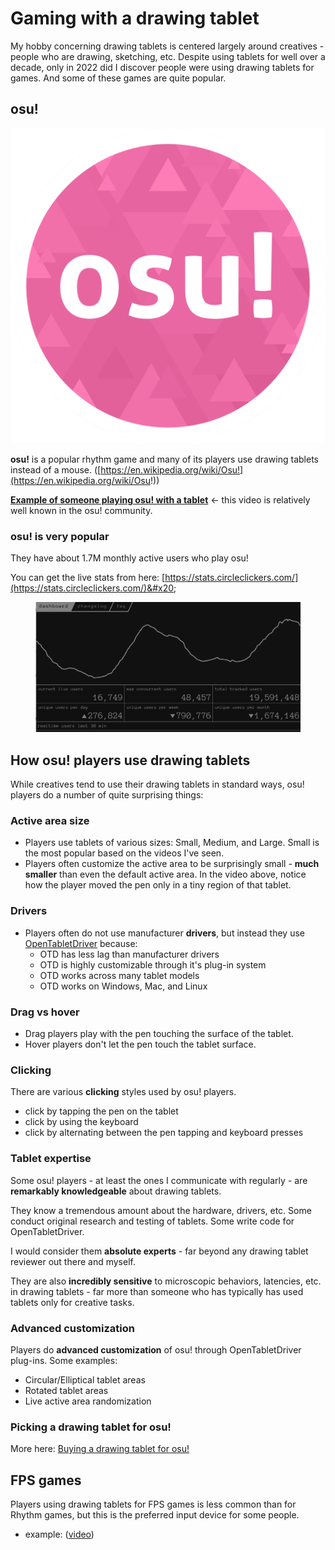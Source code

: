 # Gaming with a drawing tablet

My hobby concerning drawing tablets is centered largely around creatives - people who are drawing, sketching, etc. Despite using tablets for well over a decade, only in 2022 did I discover people were using drawing tablets for games. And some of these games are quite popular.

## osu!

![](<../../.gitbook/assets/image (236).png>)

**osu!** is a popular rhythm game and many of its players use drawing tablets instead of a mouse. ([https://en.wikipedia.org/wiki/Osu!](https://en.wikipedia.org/wiki/Osu!))

[**Example of someone playing osu! with a tablet**](https://youtu.be/j3wIf\_kWmPM) <- this video is relatively well known in the osu! community.

### osu! is very popular

They have about 1.7M monthly active users who play osu!&#x20;

You can get the live stats from here: [https://stats.circleclickers.com/](https://stats.circleclickers.com/)&#x20;

<figure><img src="../../.gitbook/assets/image (70).png" alt=""><figcaption></figcaption></figure>

## How osu! players use drawing tablets

While creatives tend to use their drawing tablets in standard ways, osu! players do a number of quite surprising things:&#x20;

### Active area size

* Players use tablets of various sizes: Small, Medium, and Large. Small is the most popular based on the videos I've seen.
* Players often customize the active area to be surprisingly small - **much smaller** than even the default active area. In the video above, notice how the player moved the pen only in a tiny region of that tablet.

### Drivers

* Players often do not use manufacturer **drivers**, but instead they use [OpenTabletDriver](../../guides/drivers/opentabletdriver/) because:
  * OTD has less lag than manufacturer drivers
  * OTD is highly customizable through it's plug-in system
  * OTD works across many tablet models&#x20;
  * OTD works on Windows, Mac, and Linux

### **Drag vs hover**&#x20;

* Drag players play with the pen touching the surface of the tablet.&#x20;
* Hover players don't let the pen touch the tablet surface.&#x20;

### Clicking

There are various **clicking** styles used by osu! players.

* click by tapping the pen on the tablet&#x20;
* click by using the keyboard
* click by alternating between the pen tapping and keyboard presses

### Tablet expertise

Some osu! players - at least the ones I communicate with regularly - are **remarkably knowledgeable** about drawing tablets.&#x20;

They know a tremendous amount about the hardware, drivers, etc. Some conduct original research and testing of tablets. Some write code for OpenTabletDriver.&#x20;

I would consider them **absolute experts** - far beyond any drawing tablet reviewer out there and myself.

They are also **incredibly sensitive** to microscopic behaviors, latencies, etc. in drawing tablets - far more than someone who has typically has used tablets only for creative tasks.

### **Advanced customization**&#x20;

Players do **advanced customization** of osu! through OpenTabletDriver plug-ins. Some examples:

* Circular/Elliptical tablet areas
* Rotated tablet areas
* Live active area randomization&#x20;

### Picking a drawing tablet for osu!

More here: [Buying a drawing tablet for osu!](../../buying-a-drawing-tablet/buying-a-drawing-tablet-for-osu.md) &#x20;

## **FPS games**

Players using drawing tablets for FPS games is less common than for Rhythm games, but this is the preferred input device for some people.

* example: ([video](https://youtu.be/9yVK859vZRs))&#x20;
